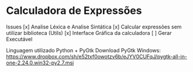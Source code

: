 Calculadora de Expressões
=========

Issues
[x] Analise Léxica e Analise Sintática
[x] Calcular expressões sem utilizar biblioteca (Utils)
[x] Interface Gráfica da calculadora
[ ] Gerar Executável

Linguagem utilizado Python + PyGtk
Download PyGtk Windows: https://www.dropbox.com/sh/e52txf0owotzv6b/eJYV0CUFqJ/pygtk-all-in-one-2.24.0.win32-py2.7.msi